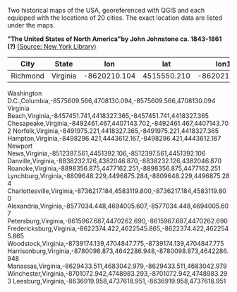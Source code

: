 Two historical maps of the USA, georeferenced with QGIS and each equipped with the locations of 20 cities. The exact location data are listed under the maps.

**"The United States of North America"by John Johnstone ca. 1843-1861 (?)** [(Source: New York Library)](https://digitalcollections.nypl.org/items/510d47da-ee71-a3d9-e040-e00a18064a99)

City | State | lon | lat | lon1 | lat1
--- | --- | --- | --- | --- | ---
Richmond | Virginia |-8620210.104 | 4515550.210 |-8620210.104 |4515550.210
Washington D.C.,Columbia,-8575609.566,4708130.094,-8575609.566,4708130.094
Virginia Beach,Virginia,-8457451.741,4418327.365,-8457451.741,4418327.365
Chesapeake,Virginia,-8492461.467,4407143.702,-8492461.467,4407143.702
Norfolk,Virginia,-8491975.221,4418327.365,-8491975.221,4418327.365
Hampton,Virginia,-8498296.421,4443612.167,-8498296.421,4443612.167
Newport News,Virginia,-8512397.561,4451392.106,-8512397.561,4451392.106
Danville,Virginia,-8838232.126,4382046.870,-8838232.126,4382046.870
Roanoke,Virginia,-8898356.875,4477162.251,-8898356.875,4477162.251
Lynchburg,Virginia,-8809648.229,4496875.284,-8809648.229,4496875.284
Charlottesville,Virginia,-8736217.184,4583119.800,-8736217.184,4583119.800
Alexandria,Virginia,-8577034.448,4694005.607,-8577034.448,4694005.607
Petersburg,Virginia,-8615967.687,4470262.690,-8615967.687,4470262.690
Fredericksburg,Virginia,-8622374.422,4622545.865,-8622374.422,4622545.865
Woodstock,Virginia,-8739174.139,4704847.775,-8739174.139,4704847.775
Harrisonburg,Virginia,-8780098.873,4642286.948,-8780098.873,4642286.948
Manassas,Virginia,-8629433.511,4683042.979,-8629433.511,4683042.979
Winchester,Virginia,-8701072.942,4748983.293,-8701072.942,4748983.293
Leesburg,Virginia,-8636919.958,4737618.951,-8636919.958,4737618.951
